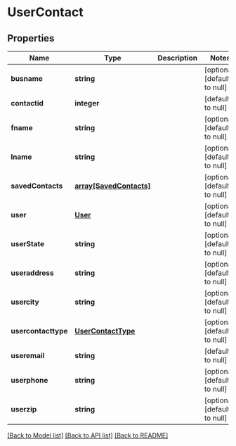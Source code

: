 # UserContact

## Properties
Name | Type | Description | Notes
------------ | ------------- | ------------- | -------------
**busname** | **string** |  | [optional] [default to null]
**contactid** | **integer** |  | [default to null]
**fname** | **string** |  | [optional] [default to null]
**lname** | **string** |  | [optional] [default to null]
**savedContacts** | [**array[SavedContacts]**](SavedContacts.md) |  | [optional] [default to null]
**user** | [**User**](User.md) |  | [optional] [default to null]
**userState** | **string** |  | [optional] [default to null]
**useraddress** | **string** |  | [optional] [default to null]
**usercity** | **string** |  | [optional] [default to null]
**usercontacttype** | [**UserContactType**](UserContactType.md) |  | [optional] [default to null]
**useremail** | **string** |  | [default to null]
**userphone** | **string** |  | [optional] [default to null]
**userzip** | **string** |  | [optional] [default to null]

[[Back to Model list]](../README.md#documentation-for-models) [[Back to API list]](../README.md#documentation-for-api-endpoints) [[Back to README]](../README.md)


